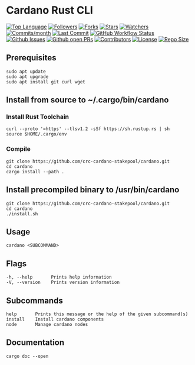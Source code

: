 # Cardano Rust CLI

[![Top Language](https://img.shields.io/github/languages/top/cardano-rust-cli/cardano?style=flat)](https://github.com/cardano-rust-cli/cardano)
[![Followers](https://img.shields.io/github/followers/cardano-rust-cli?style=flat)](https://github.com/cardano-rust-cli?tab=followers)
[![Forks](https://img.shields.io/github/forks/cardano-rust-cli/cardano?style=flat)](https://github.com/cardano-rust-cli/cardano/network/members)
[![Stars](https://img.shields.io/github/stars/cardano-rust-cli/cardano?style=flat)](https://github.com/cardano-rust-cli/cardano/stargazers)
[![Watchers](https://img.shields.io/github/watchers/cardano-rust-cli/cardano?style=flat)](https://github.com/cardano-rust-cli/cardano/watchers)
[![Commits/month](https://img.shields.io/github/commit-activity/m/cardano-rust-cli/cardano?style=flat)](https://github.com/cardano-rust-cli/cardano/graphs/commit-activity)
[![Last Commit](https://img.shields.io/github/last-commit/cardano-rust-cli/cardano?style=flat)](https://github.com/cardano-rust-cli/cardano/graphs/commit-activity)
[![GitHub Workflow Status](https://img.shields.io/github/workflow/status/cardano-rust-cli/cardano/cardano-rust-cli?label=cardano-rust-cli&logo=github&style=flat)](https://github.com/cardano-rust-cli/cardano/actions?query=workflow:cardano-rust-cli)
[![Github Issues](https://img.shields.io/github/issues-raw/cardano-rust-cli/cardano?style=flat)](https://github.com/cardano-rust-cli/cardano/issues)
[![Github open PRs](https://img.shields.io/github/issues-pr-raw/cardano-rust-cli/cardano?style=flat)](https://github.com/cardano-rust-cli/cardano/pulls)
[![Contributors](https://img.shields.io/github/contributors/cardano-rust-cli/cardano?style=flat)](https://github.com/cardano-rust-cli/cardano/graphs/contributors)
[![License](https://img.shields.io/github/license/cardano-rust-cli/cardano?style=flat)](https://github.com/cardano-rust-cli/cardano/blob/master/LICENSE)
[![Repo Size](https://img.shields.io/github/repo-size/cardano-rust-cli/cardano?style=flat)](https://github.com/cardano-rust-cli/cardano)

## Prerequisites

    sudo apt update
    sudo apt upgrade
    sudo apt install git curl wget

## Install from source to ~/.cargo/bin/cardano

### Install Rust Toolchain

    curl --proto '=https' --tlsv1.2 -sSf https://sh.rustup.rs | sh
    source $HOME/.cargo/env

### Compile

    git clone https://github.com/crc-cardano-stakepool/cardano.git
    cd cardano
    cargo install --path .

## Install precompiled binary to /usr/bin/cardano

    git clone https://github.com/crc-cardano-stakepool/cardano.git
    cd cardano
    ./install.sh

## Usage

    cardano <SUBCOMMAND>

## Flags

    -h, --help       Prints help information
    -V, --version    Prints version information

## Subcommands

    help       Prints this message or the help of the given subcommand(s)
    install    Install cardano components
    node       Manage cardano nodes

## Documentation

    cargo doc --open

